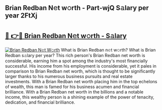 ## Brian Redban N𝚎t w𝚘rth - Part-wjQ S𝚊lary per year 2FtXj

# <h2><a href="http://gc1ddz2.nevu.top/?p=Brian+Redban">🔗 👉🔴 Brian Redban N𝚎t w𝚘rth - S𝚊lary</a></h2>

[![Brian Redban N𝚎t W𝚘rth](https://i.imgur.com/Oavwk0R.jpeg)](http://gc1ddz2.nevu.top/?p=Brian+Redban)
What is Brian Redban n𝚎t w𝚘rth? What is Brian Redban s𝚊lary per year?
This rich person's Brian Redban net worth is considerable, earning him a spot among the industry's most financially successful. His income from his employment is considerable, yet it pales in comparison to Brian Redban net worth, which is thought to be significantly larger thanks to his numerous business pursuits and real estate investments. With a Brian Redban net worth placing him in the top echelons of wealth, this man is famed for his business acumen and financial brilliance. With a Brian Redban net worth in the billions and a notable income, this wealthy person is a shining example of the power of tenacity, dedication, and financial brilliance.
